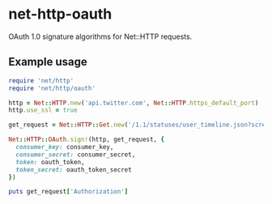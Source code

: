 net-http-oauth
==============


OAuth 1.0 signature algorithms for Net::HTTP requests.


Example usage
-------------

```ruby
require 'net/http'
require 'net/http/oauth'

http = Net::HTTP.new('api.twitter.com', Net::HTTP.https_default_port)
http.use_ssl = true

get_request = Net::HTTP::Get.new('/1.1/statuses/user_timeline.json?screen_name=screen_name')

Net::HTTP::OAuth.sign!(http, get_request, {
  consumer_key: consumer_key,
  consumer_secret: consumer_secret,
  token: oauth_token,
  token_secret: oauth_token_secret
})

puts get_request['Authorization']
```
